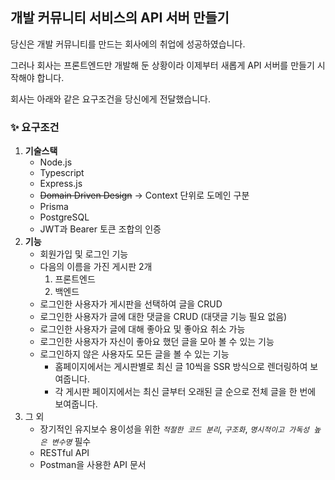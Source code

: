 ## 개발 커뮤니티 서비스의 API 서버 만들기

당신은 개발 커뮤니티를 만드는 회사에의 취업에 성공하였습니다.

그러나 회사는 프론트엔드만 개발해 둔 상황이라 이제부터 새롭게 API 서버를 만들기 시작해야 합니다.

회사는 아래와 같은 요구조건을 당신에게 전달했습니다.

### ✨ 요구조건

1. **기술스택**
    - Node.js
    - Typescript
    - Express.js
    - ~~Domain Driven Design~~ → Context 단위로 도메인 구분
    - Prisma
    - PostgreSQL
    - JWT과 Bearer 토큰 조합의 인증
2. **기능**
    - 회원가입 및 로그인 기능
    - 다음의 이름을 가진 게시판 2개
        1. 프론트엔드
        2. 백엔드
    - 로그인한 사용자가 게시판을 선택하여 글을 CRUD
    - 로그인한 사용자가 글에 대한 댓글을 CRUD (대댓글 기능 필요 없음)
    - 로그인한 사용자가 글에 대해 좋아요 및 좋아요 취소 가능
    - 로그인한 사용자가 자신이 좋아요 했던 글을 모아 볼 수 있는 기능
    - 로그인하지 않은 사용자도 모든 글을 볼 수 있는 기능
        - 홈페이지에서는 게시판별로 최신 글 10씩을 SSR 방식으로 렌더링하여 보여줍니다.
        - 각 게시판 페이지에서는 최신 글부터 오래된 글 순으로 전체 글을 한 번에 보여줍니다.
3. 그 외
    - 장기적인 유지보수 용이성을 위한 *`적절한 코드 분리`*, *`구조화`*, *`명시적이고 가독성 높은 변수명`* 필수
    - RESTful API
    - Postman을 사용한 API 문서
